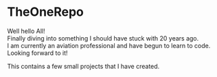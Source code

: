 TheOneRepo
==========

Well hello All!  
Finally diving into something I should have stuck with 20 years ago.  
I am currently an aviation professional and have begun to learn to code.  Looking forward to it!

This contains a few small projects that I have created.
